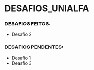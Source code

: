 # DESAFIOS_UNIALFA

### DESAFIOS FEITOS:
 - Desafio 2

### DESAFIOS PENDENTES:
 - Desafio 1
 - Deasfio 3
